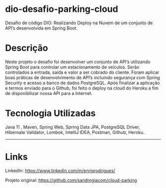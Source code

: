 # dio-desafio-parking-cloud
Desafio de código DIO: Realizando Deploy na Nuvem de um conjunto de API’s desenvolvida em Spring Boot.

# Descrição
Neste projeto o desafio foi desenvolver um conjunto de API’s utilizando Spring Boot para controlar um estacionamento de veículos. Serão controlados a entrada, saída e valor a ser cobrado do cliente. Foram aplicar boas práticas de desenvolvimento de API’s incluindo segurança com Spring Security e acesso a banco de dados PostgreSQL. Após finalizar a aplicação e termos enviado para o Github, foi feito o deploy na cloud do Heroku a fim de disponibilizar nossa API para a Internet.

# Tecnologia Utilizadas
Java 11 , Maven, Spring Web, Spring Data JPA, PostgreSQL Driver, Hibernate Validator, Lombok, IntelliJ IDEA, Postman, Github, Heroku.

****

# Links
LinkedIn:
https://www.linkedin.com/in/enriqrodrigues/

Projeto original:
https://github.com/sandrogiacom/cloud-parking
